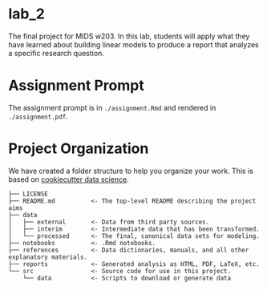 # lab_2

The final project for MIDS w203. In this lab, students will apply what they have learned about building linear models to produce a report that analyzes a specific research question. 

# Assignment Prompt

The assignment prompt is in `./assignment.Rmd` and rendered in `./assignment.pdf`. 

# Project Organization

We have created a folder structure to help you organize your work. This is based on [cookiecutter data science](https://drivendata.github.io/cookiecutter-data-science).


    ├── LICENSE
    ├── README.md          <- The top-level README describing the project aims
    ├── data
    │   ├── external       <- Data from third party sources.
    │   ├── interim        <- Intermediate data that has been transformed.
    │   └── processed      <- The final, canonical data sets for modeling.
    ├── notebooks          <- .Rmd notebooks. 
    ├── references         <- Data dictionaries, manuals, and all other explanatory materials.
    ├── reports            <- Generated analysis as HTML, PDF, LaTeX, etc.
    └── src                <- Source code for use in this project.
        └── data           <- Scripts to download or generate data


